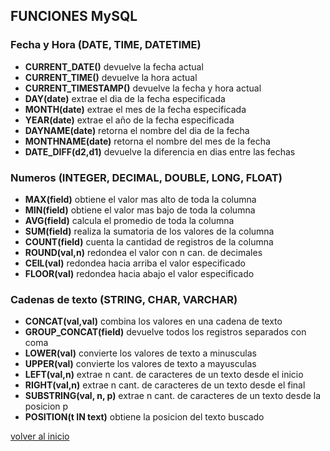 ## FUNCIONES MySQL
### Fecha y Hora (DATE, TIME, DATETIME)
*	__CURRENT_DATE()__		devuelve la fecha actual
*	__CURRENT_TIME()__		devuelve la hora actual
*	__CURRENT_TIMESTAMP()__	devuelve la fecha y hora actual
*	__DAY(date)__		extrae el dia de la fecha especificada
*	__MONTH(date)__		extrae el mes de la fecha especificada
*	__YEAR(date)__		extrae el año de la fecha especificada
*	__DAYNAME(date)__		retorna el nombre del dia de la fecha
*	__MONTHNAME(date)__		retorna el nombre del mes de la fecha
*	__DATE_DIFF(d2,d1)__	devuelve la diferencia en dias entre las fechas

### Numeros (INTEGER, DECIMAL, DOUBLE, LONG, FLOAT)
*	__MAX(field)__		obtiene el valor mas alto de toda la columna
*	__MIN(field)__		obtiene el valor mas bajo de toda la columna
*	__AVG(field)__		calcula el promedio de toda la columna
*	__SUM(field)__		realiza la sumatoria de los valores de la columna
*	__COUNT(field)__		cuenta la cantidad de registros de la columna
*	__ROUND(val,n)__		redondea el valor con n can. de decimales
*	__CEIL(val)__		redondea hacia arriba el valor especificado
*	__FLOOR(val)__		redondea hacia abajo el valor especificado

### Cadenas de texto (STRING, CHAR, VARCHAR)
*	__CONCAT(val,val)__		combina los valores en una cadena de texto
*	__GROUP_CONCAT(field)__	devuelve todos los registros separados con coma
*	__LOWER(val)__		convierte los valores de texto a minusculas
*	__UPPER(val)__		convierte los valores de texto a mayusculas
*	__LEFT(val,n)__		extrae n cant. de caracteres de un texto desde el inicio
*	__RIGHT(val,n)__		extrae n cant. de caracteres de un texto desde el final
*	__SUBSTRING(val, n, p)__	extrae n cant. de caracteres de un texto desde la posicion p
*	__POSITION(t IN text)__	obtiene la posicion del texto buscado

[volver al inicio](../readme.md)
